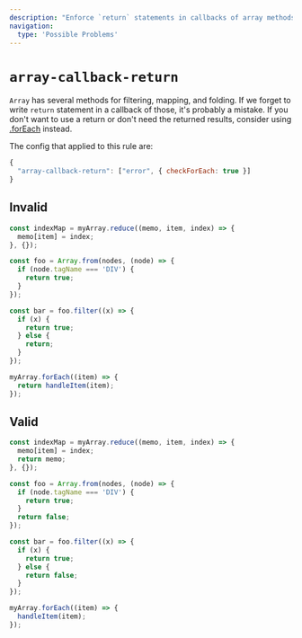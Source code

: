 ```yaml
---
description: "Enforce `return` statements in callbacks of array methods"
navigation:
  type: 'Possible Problems'
---
```


# `array-callback-return`

`Array` has several methods for filtering, mapping, and folding.
If we forget to write `return` statement in a callback of those, it's probably a mistake. If you don't want to use a return or don't need the returned results, consider using [.forEach](https://developer.mozilla.org/en-US/docs/Web/JavaScript/Reference/Global_Objects/Array/forEach) instead.

The config that applied to this rule are:

```js
{
  "array-callback-return": ["error", { checkForEach: true }]
}
```

## Invalid

```js invalid
const indexMap = myArray.reduce((memo, item, index) => {
  memo[item] = index;
}, {});

const foo = Array.from(nodes, (node) => {
  if (node.tagName === 'DIV') {
    return true;
  }
});

const bar = foo.filter((x) => {
  if (x) {
    return true;
  } else {
    return;
  }
});

myArray.forEach((item) => {
  return handleItem(item);
});
```

## Valid

```js valid
const indexMap = myArray.reduce((memo, item, index) => {
  memo[item] = index;
  return memo;
}, {});

const foo = Array.from(nodes, (node) => {
  if (node.tagName === 'DIV') {
    return true;
  }
  return false;
});

const bar = foo.filter((x) => {
  if (x) {
    return true;
  } else {
    return false;
  }
});

myArray.forEach((item) => {
  handleItem(item);
});
```
  